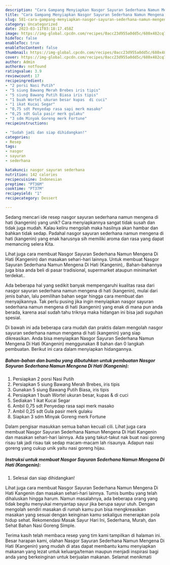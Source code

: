 ```yaml
---
description: "Cara Gampang Menyiapkan Nasgor Sayuran Sederhana Namun Mengena Di Hati (Kangenin) yang Bisa Manjain Lidah"
title: "Cara Gampang Menyiapkan Nasgor Sayuran Sederhana Namun Mengena Di Hati (Kangenin) yang Bisa Manjain Lidah"
slug: 581-cara-gampang-menyiapkan-nasgor-sayuran-sederhana-namun-mengena-di-hati-kangenin-yang-bisa-manjain-lidah
category: Uncategorized
date: 2023-03-11T03:18:17.458Z
image: https://img-global.cpcdn.com/recipes/0acc23d955a0dd5c/680x482cq70/nasgor-sayuran-sederhana-namun-mengena-di-hati-kangenin-foto-resep-utama.jpg
hideToc: false
enableToc: true
enableTocContent: false
thumbnail: https://img-global.cpcdn.com/recipes/0acc23d955a0dd5c/680x482cq70/nasgor-sayuran-sederhana-namun-mengena-di-hati-kangenin-foto-resep-utama.jpg
cover: https://img-global.cpcdn.com/recipes/0acc23d955a0dd5c/680x482cq70/nasgor-sayuran-sederhana-namun-mengena-di-hati-kangenin-foto-resep-utama.jpg
author: Admin
authorAv: notfound
ratingvalue: 3.9
reviewcount: 17
recipeingredient:
- "2 porsi Nasi Putih"
- "5 siung Bawang Merah Brebes iris tipis"
- "5 siung Bawang Putih Biasa iris tipis"
- "1 buah Wortel ukuran besar kupas  di cuci"
- "1 ikat Kucai Segar"
- "0,75 sdt Penyedap rasa sapi merk masako"
- "0,25 sdt Gula pasir merk gulaku"
- "3 sdm Minyak Goreng merk Fortune"
recipeinstructions:

- "Sudah jadi dan siap dihidangkan!"
categories:
- Resep
tags:
- nasgor
- sayuran
- sederhana

katakunci: nasgor sayuran sederhana 
nutrition: 142 calories
recipecuisine: Indonesian
preptime: "PT36M"
cooktime: "PT37M"
recipeyield: "1"
recipecategory: Dessert

---
```





Sedang mencari ide resep nasgor sayuran sederhana namun mengena di hati (kangenin) yang unik? Cara menyiapkannya sangat tidak susah dan tidak juga mudah. Kalau keliru mengolah maka hasilnya akan hambar dan bahkan tidak sedap. Padahal nasgor sayuran sederhana namun mengena di hati (kangenin) yang enak harusnya sih memiliki aroma dan rasa yang dapat memancing selera Kita.





Lihat juga cara membuat Nasgor Sayuran Sederhana Namun Mengena Di Hati (Kangenin) dan masakan sehari-hari lainnya. Untuk membuat Nasgor Sayuran Sederhana Namun Mengena Di Hati (Kangenin),. Bahan-bahannya juga bisa anda beli di pasar tradisional, supermarket ataupun minimarket terdekat..

Ada beberapa hal yang sedikit banyak mempengaruhi kualitas rasa dari nasgor sayuran sederhana namun mengena di hati (kangenin), mulai dari jenis bahan, lalu pemilihan bahan segar hingga cara membuat dan menyajikannya. Tak perlu pusing jika ingin menyiapkan nasgor sayuran sederhana namun mengena di hati (kangenin) yang enak di mana pun anda berada, karena asal sudah tahu triknya maka hidangan ini bisa jadi suguhan spesial.






Di bawah ini ada beberapa cara mudah dan praktis dalam mengolah nasgor sayuran sederhana namun mengena di hati (kangenin) yang siap dikreasikan. Anda bisa menyiapkan Nasgor Sayuran Sederhana Namun Mengena Di Hati (Kangenin) menggunakan 8 bahan dan 0 langkah pembuatan. Berikut ini cara dalam menyiapkan hidangannya.

<!--inarticleads1-->

##### Bahan-bahan dan bumbu yang dibutuhkan untuk pembuatan Nasgor Sayuran Sederhana Namun Mengena Di Hati (Kangenin):

1. Persiapkan 2 porsi Nasi Putih
1. Persiapkan 5 siung Bawang Merah Brebes, iris tipis
1. Gunakan 5 siung Bawang Putih Biasa, iris tipis
1. Persiapkan 1 buah Wortel ukuran besar, kupas &amp; di cuci
1. Sediakan 1 ikat Kucai Segar
1. Ambil 0,75 sdt Penyedap rasa sapi merk masako
1. Ambil 0,25 sdt Gula pasir merk gulaku
1. Siapkan 3 sdm Minyak Goreng merk Fortune


Dalam pengisar masukkan semua bahan kecuali cili. Lihat juga cara membuat Nasgor Sayuran Sederhana Namun Mengena Di Hati Kangenin dan masakan sehari-hari lainnya. Ada yang takut-takut nak buat nasi goreng risau tak jadi risau tak sedap macam-macam lah risaunya. Adapun nasi goreng yang cukup unik yaitu nasi goreng hijau. 

<!--inarticleads2-->

##### Instruksi untuk membuat Nasgor Sayuran Sederhana Namun Mengena Di Hati (Kangenin):


1. Selesai dan siap dihidangkan!

Lihat juga cara membuat Nasgor Sayuran Sederhana Namun Mengena Di Hati Kangenin dan masakan sehari-hari lainnya. Tumis bumbu yang telah dihaluskan hingga harum. Namun masalahnya, ada beberapa orang yang tidak begitu menyukai menyantap sayur jika berupa sayur utuh. Dengan mengolah sendiri masakan di rumah kamu pun bisa mengkreasikan masakan yang sesuai dengan keinginan kamu sekaligus menerapkan pola hidup sehat. Rekomendasi Masak Sayur Hari Ini, Sederhana, Murah, dan Sehat Bahan Nasi Goreng Simple. 

Terima kasih telah membaca resep yang tim kami tampilkan di halaman ini. Besar harapan kami, olahan Nasgor Sayuran Sederhana Namun Mengena Di Hati (Kangenin) yang mudah di atas dapat membantu kamu menyiapkan makanan yang lezat untuk keluarga/teman maupun menjadi inspirasi bagi anda yang berkeinginan untuk berjualan makanan. Selamat menikmati
